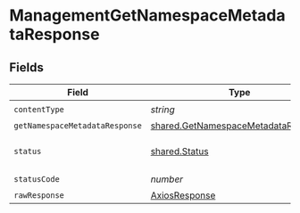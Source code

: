 # ManagementGetNamespaceMetadataResponse


## Fields

| Field                                                                                      | Type                                                                                       | Required                                                                                   | Description                                                                                |
| ------------------------------------------------------------------------------------------ | ------------------------------------------------------------------------------------------ | ------------------------------------------------------------------------------------------ | ------------------------------------------------------------------------------------------ |
| `contentType`                                                                              | *string*                                                                                   | :heavy_check_mark:                                                                         | N/A                                                                                        |
| `getNamespaceMetadataResponse`                                                             | [shared.GetNamespaceMetadataResponse](../../models/shared/getnamespacemetadataresponse.md) | :heavy_minus_sign:                                                                         | OK                                                                                         |
| `status`                                                                                   | [shared.Status](../../models/shared/status.md)                                             | :heavy_minus_sign:                                                                         | Default error response                                                                     |
| `statusCode`                                                                               | *number*                                                                                   | :heavy_check_mark:                                                                         | N/A                                                                                        |
| `rawResponse`                                                                              | [AxiosResponse](https://axios-http.com/docs/res_schema)                                    | :heavy_minus_sign:                                                                         | N/A                                                                                        |